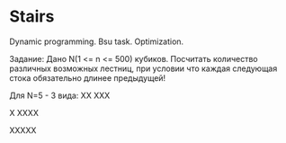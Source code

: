 # Stairs
Dynamic programming. Bsu task. Optimization.

Задание: Дано N(1 <= n <= 500) кубиков. Посчитать количество различных возможных лестниц, при условии что каждая следующая стока обязательно длинее предыдущей!

Для N=5 - 3 вида:
XX
XXX

X
XXXX

XXXXX

